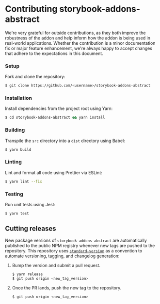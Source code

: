 # Contributing storybook-addons-abstract

We're very grateful for outside contributions, as they both improve the robustness of the addon and help inform how the addon is being used in real-world applications. Whether the contribution is a minor documentation fix or major feature enhancement, we're always happy to accept changes that adhere to the expectations in this document.

### Setup

Fork and clone the repository:

```sh
$ git clone https://github.com/<username>/storybook-addons-abstract
```

### Installation

Install dependencies from the project root using Yarn:

```sh
$ cd storybook-addons-abstract && yarn install
```

### Building

Transpile the `src` directory into a `dist` directory using Babel:

```sh
$ yarn build
```

### Linting

Lint and format all code using Prettier via ESLint:

```sh
$ yarn lint --fix
```

### Testing

Run unit tests using Jest:

```sh
$ yarn test
```

## Cutting releases

New package versions of `storybook-addons-abstract` are automatically published to the public NPM registry whenever new tags are pushed to the repository. This repository uses [`standard-version`](https://github.com/conventional-changelog/standard-version) as a convention to automate versioning, tagging, and changelog generation:

1. Bump the version and submit a pull request.
    ```sh
    $ yarn release
    $ git push origin <new_tag_version>
    ```
2. Once the PR lands, push the new tag to the repository.
    ```sh
    $ git push origin <new_tag_version>
    ```